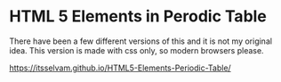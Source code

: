 HTML 5 Elements in Perodic Table
=================================

There have been a few different versions of this and it is not my original idea. This version is made with css only, so modern browsers please.

<a href="https://itsselvam.github.io/HTML5-Elements-Periodic-Table/">https://itsselvam.github.io/HTML5-Elements-Periodic-Table/</a>
